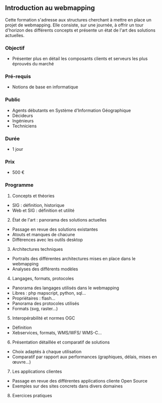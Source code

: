 ## Introduction au webmapping
Cette formation s'adresse aux structures cherchant à mettre en place un projet de webmapping. Elle consiste, sur une journée, à offrir un tour d'horizon des différents concepts et présente un état de l'art des solutions actuelles.

### Objectif
   * Présenter plus en détail les composants clients et serveurs les plus éprouvés du marché

### Pré-requis
   * Notions de base en informatique

### Public
  * Agents débutants en Système d'Information Géographique
  * Décideurs
  * Ingénieurs
  * Techniciens

### Durée
* 1 jour

### Prix
* 500 €

### Programme
1. Concepts et théories
  * SIG : définition, historique
  * Web et SIG : définition et utilité

2. État de l'art : panorama des solutions actuelles
  * Passage en revue des solutions existantes
  * Atouts et manques de chacune
  * Différences avec les outils desktop

3. Architectures techniques
  * Portraits des différentes architectures mises en place dans le webmapping
  * Analyses des différents modèles

4. Langages, formats, protocoles
  * Panorama des langages utilisés dans le webmapping
  * Libres : php mapscript, python, sql...
  * Propriétaires : flash...
  * Panorama des protocoles utilisés
  * Formats (svg, raster...)

5. Interopérabilité et normes OGC
  * Définition
  * Xebservices, formats, WMS/WFS/ WMS-C...

6. Présentation détaillée et comparatif de solutions
  * Choix adaptés à chaque utilisation
  * Comparatif par rapport aux performances (graphiques, délais, mises en œuvre...)

7. Les applications clientes
  * Passage en revue des différentes applications cliente Open Source
  * Exemples sur des sites concrets dans divers domaines

8. Exercices pratiques
